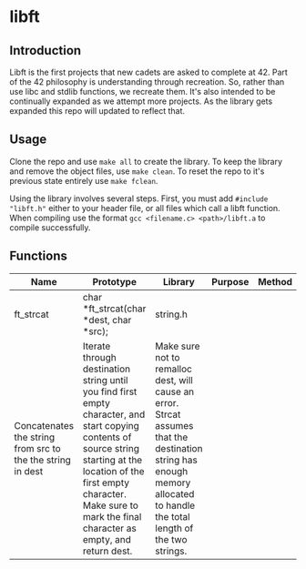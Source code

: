 # libft

Introduction
------------

Libft is the first projects that new cadets are asked to complete at 42. Part of the 42 philosophy is understanding through
recreation. So, rather than use libc and stdlib functions, we recreate them. It's also intended to be continually expanded as 
we attempt more projects. As the library gets expanded this repo will updated to reflect that.

Usage
-----

Clone the repo and use `make all` to create the library. To keep the library and remove the object files, use `make clean`. To
reset the repo to it's previous state entirely use `make fclean`.

Using the library involves several steps. First, you must add `#include "libft.h"` either to your header file, or all files 
which call a libft function. When compiling use the format `gcc <filename.c> <path>/libft.a` to compile successfully.

Functions
---------

Name | Prototype | Library | Purpose | Method | Extra
---- | --------- | ------- | ------- | ------ | -----
ft\_strcat | char	\*ft\_strcat(char \*dest, char \*src); | string.h | 
Concatenates the string from src to the the string in dest | Iterate through destination string until you find first empty character, and start copying contents of source string starting at the location of the first empty character. Make sure to mark the final character as empty, and return dest. | Make sure not to remalloc dest, will cause an error. Strcat assumes that the destination string has enough memory allocated to handle the total length of the two strings.
